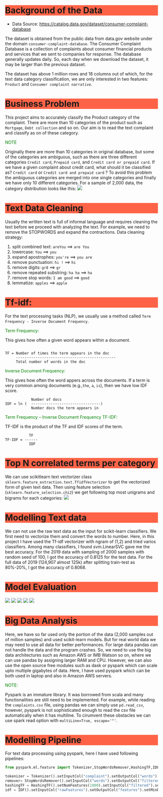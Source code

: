 <h1 style="background-color:tomato;">Background of the Data</h1>

- Data Source: https://catalog.data.gov/dataset/consumer-complaint-database

The dataset is obtained from the public data from data.gov website under the domain `consumer-complaint-database`. The Consumer Complaint Database is a collection of complaints about consumer financial products and services that we sent to companies for response. The database generally updates daily. So, each day when we download the dataset, it may be larger than the previous dataset.

The dataset has above 1 million rows and 18 columns out of which, for the text data category classification, we are only interested in two features: `Product` and `Consumer complaint narrative`.


<h1 style="background-color:tomato;">Business Problem</h1>

This project aims to accurately classify the Product category of the complaint. There are more than 10 categories of the product such as `Mortgage`, `Debt collection` and so on. Our aim is to read the text complaint and classify as on of these category.

<p style="color:green;">NOTE</p>

Originally there are more than 10 categories in original database, but some of the categories are
ambiguous, such as there are three different categories `Credit card`, `Prepaid card`, and `Credit card or prepaid card`. If we have a given complaint about credit card, what should it be classified as? `Credit card` or `Credit card and prepaid card` ? To avoid this problem the ambiguous categories are merged into one single categories and finally we have only 10 different categories.
For a sample of 2,000 data, the category distribution looks like this:
![](images/categories_2k.png)


<h1 style="background-color:tomato;">Text Data Cleaning</h1>

Usually the written text is full of informal language and requires cleaning the text before we proceed with
analyzing the text. For example, we need to remove the STOPWORDS and expand the contractions.
Data cleaning strategy:
1. split combined text: `areYou` ==> `are You`
1. lowercase: `You` ==> `you`
1. expand apostrophes: `you're` ==> `you are`
1. remove punctuation: `hi !` ==> `hi`
1. remove digits: `gr8` ==> `gr`
1. remove repeated substring: `ha ha` ==> `ha`
1. remove stop words: `I am good` ==> `good`
1. lemmatize: `apples` ==> `apple`


<h1 style="background-color:tomato;">Tf-idf:</h1>

For the text processing tasks (NLP), we usually use a method called `Term Frequency - Inverse Document Frequency`.

<p style="color:green;">Term Frequency:</p>

This gives how often a given word appears within a document.

```

TF = Number of times the term appears in the doc
     ----------------------------------------------
	 Total number of words in the doc

```


<p style="color:green;">Inverse Document Frequency:</p>

This gives how often the word appers across the documents.
If a term is very common among documents (e.g.,`the`, `a`, `is`),
then we have low IDF score.

```
            Number of docs
IDF = ln (  --------------------------------)
		    Number docs the term appears in
```

<p style="color:green;">Term Frequency – Inverse Document Frequency TF-IDF:</p>

TF-IDF is the product of the TF and IDF scores of the term.

```
           TF
TF-IDF = ------
           IDF
```

<h1 style="background-color:tomato;">Top N correlated terms per category</h1>

We can use scikitlearn text vectorizer class `sklearn.feature_extraction.text.TfidfVectorizer` to get
the vectorized form of given text data. Then using feature selection (`sklearn.feature_selection.chi2`) we get
following top most unigrams and bigrams for each categories:
![](images/top_correlated_terms.png)


<h1 style="background-color:tomato;">Modelling Text data</h1>

We can not use the raw text data as the input for scikit-learn classifiers.
We first need to vectorize them and convert the words to number. Here, in this
project I have used the Tf-idf vectorizer with ngram of (1,2) and tried varios
classifiers. Among many classifiers, I found svm.LinearSVC gave me the best accuracy.
For the 2019 data with sampling of 2000 samples with random seed of 100, I got the
accuracy of 0.8125 for the test data. For the full data of 2019 (124,907 almost 125k)
after splitting train-test as 80%-20%, I got the accuracy of 0.8068.

<h1 style="background-color:tomato;">Model Evaluation</h1>

![](images/classification_report.png)
![](images/confusion_matrix.png)
![](images/roc_auc.png)
![](images/precision_recall.png)
![](images/class_prediction_error.png)

<h1 style="background-color:tomato;">Big Data Analysis</h1>

Here, we have so far used only the portion of the data (2,000 samples out of million samples) and used scikit-learn models. But for real world data we may need to use all data for better performances. For large
data pandas can not handle the data and the program crashes. So, we need to use the big data architectures such as
Amazon AWS or IMB Watson so on, where we can use pandas by assigning larger RAM and CPU. However, we can also use the open source free modules such as dask or pyspark which can scale upto multiple gigabytes of data. Here, I have used pyspark which can be both used in laptop and also in Amazon AWS servers.

<p style="color:green;">NOTE:</p>

Pyspark is an immature library. It was borrowed from scala and many functionalities are still need to be implemented. For example, while reading the `complaints.csv` file, using pandas we can simply use `pd.read_csv`, however, pyspark is not sophisticated enough to read the csv file automatically when it has multiline. To cirumvent these obstacles we can use spark read option with `multiLine=True, escape='"'`.


<h1 style="background-color:tomato;">Modelling Pipeline</h1>

For text data processing using pyspark, here I have used following pipelines:
```python
from pyspark.ml.feature import Tokenizer,StopWordsRemover,HashingTF,IDF

tokenizer = Tokenizer().setInputCol("complaint").setOutputCol("words")
remover= StopWordsRemover().setInputCol("words").setOutputCol("filtered").setCaseSensitive(False)
hashingTF = HashingTF().setNumFeatures(1000).setInputCol("filtered").setOutputCol("rawFeatures")
idf = IDF().setInputCol("rawFeatures").setOutputCol("features").setMinDocFreq(0)
```
